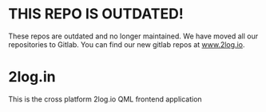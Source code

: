 # THIS REPO IS OUTDATED!

These repos are outdated and no longer maintained. We have moved all our repositories to Gitlab. You can find our new gitlab repos at www.2log.io.



# 2log.in
This is the cross platform 2log.io QML frontend application
